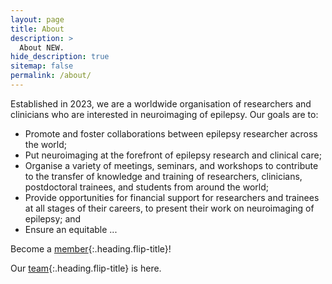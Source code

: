 ```yaml
---
layout: page
title: About
description: >
  About NEW.
hide_description: true
sitemap: false
permalink: /about/
---
```


Established in 2023, we are a worldwide organisation of researchers and clinicians who are interested in neuroimaging of epilepsy. Our goals are to: 
* Promote and foster collaborations between epilepsy researcher across the world;
* Put neuroimaging at the forefront of epilepsy research and clinical care;
* Organise a variety of meetings, seminars, and workshops to contribute to the transfer of knowledge and training of researchers, clinicians, postdoctoral trainees, and students from around the world;
* Provide opportunities for financial support for researchers and trainees at all stages of their careers, to present their work on neuroimaging of epilepsy; and
* Ensure an equitable ...

Become a [member]{:.heading.flip-title}!

Our [team]{:.heading.flip-title} is here.


[member]: member.md
[team]: team.md